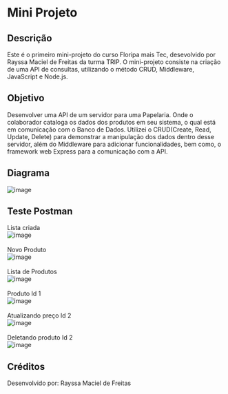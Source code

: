 # Mini Projeto 

## Descrição
Este é o primeiro mini-projeto do curso Floripa mais Tec, desevolvido por Rayssa Maciel de Freitas da turma TRIP. O mini-projeto consiste na criação de uma API de consultas, utilizando o método CRUD, Middleware, JavaScript e Node.js.

## Objetivo
Desenvolver uma API de um servidor para uma Papelaria. Onde o colaborador cataloga os dados dos produtos em seu sistema, o qual está em comunicação com o Banco de Dados.
Utilizei o CRUD(Create, Read, Update, Delete) para demonstrar a manipulação dos dados dentro desse servidor, além do Middleware para adicionar funcionalidades, bem como, o framework web Express para a comunicação com a API.

## Diagrama
![image](https://github.com/rayssa-freitas/mini-projeto/assets/149340917/85303c9e-f6a0-484e-8639-fbbf7f2d9d8a)
<br>

## Teste Postman
Lista criada
<br>
![image](https://github.com/rayssa-freitas/mini-projeto/assets/149340917/22ca221e-d9f2-48e1-a6e5-28c90efa265f)
<br>
<br>
Novo Produto
<br>
![image](https://github.com/rayssa-freitas/mini-projeto/assets/149340917/6bcb401d-dd3c-414f-8d9f-01c5a33714a9)
<br>
<br>
Lista de Produtos
<br>
![image](https://github.com/rayssa-freitas/mini-projeto/assets/149340917/a18098c5-d6a6-4ccf-98e1-c3fa62304fd3)
<br>
<br>
Produto Id 1
<br>
![image](https://github.com/rayssa-freitas/mini-projeto/assets/149340917/934c03d0-c3f2-4823-bf97-4f1d1276f0a3)
<br>
<br>
Atualizando preço Id 2
<br>
![image](https://github.com/rayssa-freitas/mini-projeto/assets/149340917/051d497b-3415-44bb-8628-47b827a5264c)
<br>
<br>
Deletando produto Id 2
<br>
![image](https://github.com/rayssa-freitas/mini-projeto/assets/149340917/07eb3d03-4a4a-4a4d-9e84-0ea1bb805653)




## Créditos
Desenvolvido por:
Rayssa Maciel de Freitas
